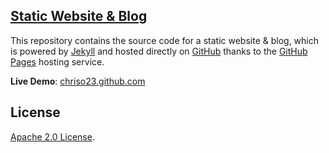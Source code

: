 [Static Website & Blog](https://chriso23.github.com)
---------------------

This repository contains the source code for a static website & blog, which is powered by [Jekyll](https://jekyllrb.com/) and hosted directly on [GitHub](https://github.com) thanks to the [GitHub Pages](https://pages.github.com) hosting service.

**Live Demo**: [chriso23.github.com](https://chriso23.github.io)

License
-------
[Apache 2.0 License](https://github.com/chrisoung/chrisoung.github.io/blob/master/License).
